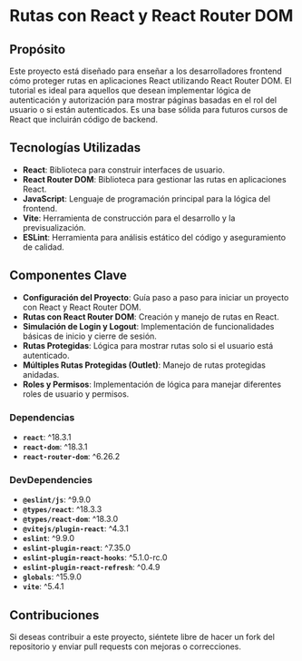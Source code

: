 # Rutas con React y React Router DOM

## Propósito

Este proyecto está diseñado para enseñar a los desarrolladores frontend cómo proteger rutas en aplicaciones React utilizando React Router DOM. El tutorial es ideal para aquellos que desean implementar lógica de autenticación y autorización para mostrar páginas basadas en el rol del usuario o si están autenticados. Es una base sólida para futuros cursos de React que incluirán código de backend.

## Tecnologías Utilizadas

- **React**: Biblioteca para construir interfaces de usuario.
- **React Router DOM**: Biblioteca para gestionar las rutas en aplicaciones React.
- **JavaScript**: Lenguaje de programación principal para la lógica del frontend.
- **Vite**: Herramienta de construcción para el desarrollo y la previsualización.
- **ESLint**: Herramienta para análisis estático del código y aseguramiento de calidad.

## Componentes Clave

- **Configuración del Proyecto**: Guía paso a paso para iniciar un proyecto con React y React Router DOM.
- **Rutas con React Router DOM**: Creación y manejo de rutas en React.
- **Simulación de Login y Logout**: Implementación de funcionalidades básicas de inicio y cierre de sesión.
- **Rutas Protegidas**: Lógica para mostrar rutas solo si el usuario está autenticado.
- **Múltiples Rutas Protegidas (Outlet)**: Manejo de rutas protegidas anidadas.
- **Roles y Permisos**: Implementación de lógica para manejar diferentes roles de usuario y permisos.


### Dependencias

- **`react`**: ^18.3.1
- **`react-dom`**: ^18.3.1
- **`react-router-dom`**: ^6.26.2

### DevDependencies

- **`@eslint/js`**: ^9.9.0
- **`@types/react`**: ^18.3.3
- **`@types/react-dom`**: ^18.3.0
- **`@vitejs/plugin-react`**: ^4.3.1
- **`eslint`**: ^9.9.0
- **`eslint-plugin-react`**: ^7.35.0
- **`eslint-plugin-react-hooks`**: ^5.1.0-rc.0
- **`eslint-plugin-react-refresh`**: ^0.4.9
- **`globals`**: ^15.9.0
- **`vite`**: ^5.4.1

## Contribuciones

Si deseas contribuir a este proyecto, siéntete libre de hacer un fork del repositorio y enviar pull requests con mejoras o correcciones.


